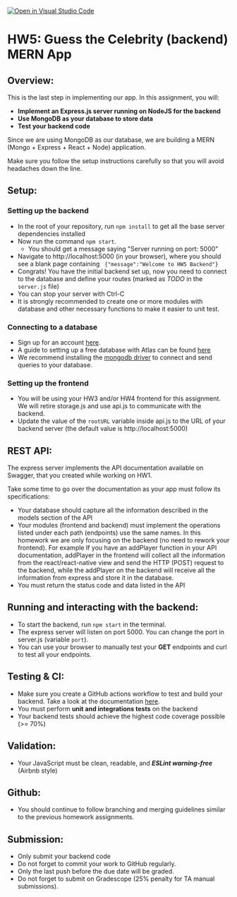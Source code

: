 [![Open in Visual Studio Code](https://classroom.github.com/assets/open-in-vscode-c66648af7eb3fe8bc4f294546bfd86ef473780cde1dea487d3c4ff354943c9ae.svg)](https://classroom.github.com/online_ide?assignment_repo_id=7569708&assignment_repo_type=AssignmentRepo)
# HW5: Guess the Celebrity (backend) MERN App

## Overview:

This is the last step in implementing our app.
In this assignment, you will:

- **Implement an Express.js server running on NodeJS for the backend**
- **Use MongoDB  as your database to store data**
- **Test your backend code**

Since we are using MongoDB as our database, we are building a MERN (Mongo + Express + React + Node) application. 

Make sure you follow the setup instructions carefully so that you will avoid headaches down the line.

## Setup:

### Setting up the backend

- In the root of your repository, run `npm install` to get all the base server dependencies installed
- Now run the command `npm start`.
  - You should get a message saying "Server running on port: 5000"
- Navigate to http://localhost:5000 (in your browser), where you should see a blank page containing ` {"message":"Welcome to HW5 Backend"}`
- Congrats! You have the initial backend set up, now you need to connect to the database and define your routes (marked as _TODO_ in the `server.js` file)
- You can stop your server with Ctrl-C
- It is strongly recommended to create one or more modules with database and other necessary functions to make it easier to unit test.

### Connecting to a database

- Sign up for an account [here](https://account.mongodb.com/account/register).
- A guide to setting up a free database with Atlas can be found [here](https://intercom.help/mongodb-atlas/en/articles/3013643-creating-databases-and-collections-for-atlas-clusters)
- We recommend installing the [mongodb driver](https://www.npmjs.com/package/mongodb) to connect and send queries to your database.

### Setting up the frontend

- You will be using your HW3 and/or HW4 frontend for this assignment. We will retire storage.js and use api.js to communicate with the backend.
- Update the value of the `rootURL` variable inside api.js to the URL of your backend server (the default value is http://localhost:5000)




## REST API:

The express server implements the API documentation available on Swagger, that you created while working on HW1. 

Take some time to go over the documentation as your app must follow its specifications:

- Your database should capture all the information described in the models section of the API
- Your modules (frontend and backend) must implement the operations listed under each path (endpoints) use the same names. In this homework we are only focusing on the backend (no need to rework your frontend). For example If you have an addPlayer function in your API documentation, addPlayer in the frontend will collect all the information from the react/react-native view and send the HTTP (POST) request to the backend, while the addPlayer on the backend will receive all the information from express and store it in the database.
- You must return the status code and data listed in the API

## Running and interacting with the backend:

- To start the backend, run `npm start` in the terminal.
- The express server will listen on port 5000. You can
  change the port in server.js (variable `port`).
- You can use your browser to manually test your **GET** endpoints and curl to test all your endpoints.

## Testing & CI:

- Make sure you create a GitHub actions workflow to test and build your backend. Take a look at the documentation [here](https://docs.github.com/en/actions/automating-builds-and-tests/building-and-testing-nodejs-or-python).
- You must perform **unit and integrations tests** on the backend
- Your backend tests should achieve the highest code coverage possible (>= 70%)

## Validation:

- Your JavaScript must be clean, readable, and **_ESLint warning-free_** (Airbnb style)

## Github:

- You should continue to follow branching and merging guidelines similar to the previous homework assignments.

## Submission:

- Only submit your backend code
- Do not forget to commit your work to GitHub regularly.
- Only the last push before the due date will be graded.
- Do not forget to submit on Gradescope (25% penalty for TA manual submissions).
